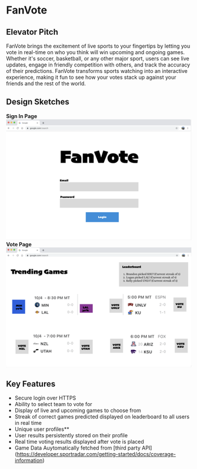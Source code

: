 # FanVote

## Elevator Pitch
FanVote brings the excitement of live sports to your fingertips by letting you vote in real-time on who you think will win upcoming and ongoing games. Whether it's soccer, basketball, or any other major sport, users can see live updates, engage in friendly competition with others, and track the accuracy of their predictions. FanVote transforms sports watching into an interactive experience, making it fun to see how your votes stack up against your friends and the rest of the world. 

## Design Sketches
**Sign In Page**
![Sign-in Page](./Images/sign-in.png)
**Vote Page**
![Vote Page](./Images/vote-page.png)

## Key Features
- Secure login over HTTPS
- Ability to select team to vote for
- Display of live and upcoming games to choose from
- Streak of correct games predicted displayed on leaderboard to all users in real time
- Unique user profiles**
- User results persistently stored on their profile
- Real time voting results displayed after vote is placed
- Game Data Auytomatically fetched from [third party API] (https://developer.sportradar.com/getting-started/docs/coverage-information)






